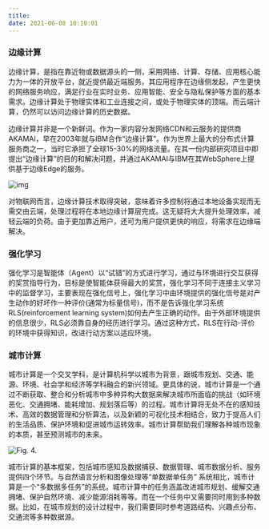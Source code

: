 ```yaml
---
title: 
date: 2021-06-08 10:10:01
---
```


### 边缘计算

​	边缘计算，是指在靠近物或数据源头的一侧，采用网络、计算、存储、应用核心能力为一体的开放平台，就近提供最近端服务。其应用程序在边缘侧发起，产生更快的网络服务响应，满足行业在实时业务、应用智能、安全与隐私保护等方面的基本需求。边缘计算处于物理实体和工业连接之间，或处于物理实体的顶端。而云端计算，仍然可以访问边缘计算的历史数据。

​	边缘计算并非是一个新鲜词。作为一家内容分发网络CDN和云服务的提供商AKAMAI，早在2003年就与IBM合作“边缘计算”。作为世界上最大的分布式计算服务商之一，当时它承担了全球15-30%的网络流量。在其一份内部研究项目中即提出“边缘计算”的目的和解决问题，并通过AKAMAI与IBM在其WebSphere上提供基于边缘Edge的服务。

![img](https://ss3.bdstatic.com/70cFv8Sh_Q1YnxGkpoWK1HF6hhy/it/u=1328072710,2530303877&fm=26&gp=0.jpg)

​	对物联网而言，边缘计算技术取得突破，意味着许多控制将通过本地设备实现而无需交由云端，处理过程将在本地边缘计算层完成。这无疑将大大提升处理效率，减轻云端的负荷。由于更加靠近用户，还可为用户提供更快的响应，将需求在边缘端解决。

### 强化学习

​	强化学习是智能体（Agent）以“试错”的方式进行学习，通过与环境进行交互获得的奖赏指导行为，目标是使智能体获得最大的奖赏，强化学习不同于连接主义学习中的监督学习，主要表现在强化信号上，强化学习中由环境提供的强化信号是对产生动作的好坏作一种评价(通常为标量信号)，而不是告诉强化学习系统RLS(reinforcement learning system)如何去产生正确的动作。由于外部环境提供的信息很少，RLS必须靠自身的经历进行学习。通过这种方式，RLS在行动-评价的环境中获得知识，改进行动方案以适应环境。

### 城市计算

城市计算是一个交叉学科，是计算机科学以城市为背景，跟城市规划、交通、能源、环境、社会学和经济等学科融合的新兴领域。更具体的说，城市计算是一个通过不断获取、整合和分析城市中多种异构大数据来解决城市所面临的挑战（如环境恶化、交通拥堵、能耗增加、规划落后等）的过程。城市计算将无处不在的感知技术、高效的数据管理和分析算法，以及新颖的可视化技术相结合，致力于提高人们的生活品质、保护环境和促进城市运转效率。城市计算帮助我们理解各种城市现象的本质，甚至预测城市的未来。

![Fig. 4.](https://media.springernature.com/lw785/springer-static/image/chp%3A10.1007%2F978-3-030-47426-3_49/MediaObjects/492449_1_En_49_Fig4_HTML.png)

城市计算的基本框架，包括城市感知及数据捕获、数据管理、城市数据分析、服务提供四个环节。与自然语言分析和图像处理等“单数据单任务” 系统相比，城市计算是一个“多数据多任务”的系统。城市计算中的任务涵盖改进城市规划、缓解交通拥堵、保护自然环境、减少能源消耗等等。而在一个任务中又需要同时用到多种数据。比如，在城市规划的设计过程中，我们需要同时参考道路结构、兴趣点分布、交通流等多种数据源。